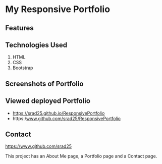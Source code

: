 # My Responsive Portfolio

## Features

## Technologies Used
1. HTML
2. CSS
3. Bootstrap
## Screenshots of Portfolio

## Viewed deployed Portfolio
* https://srad25.github.io/ResponsivePortfolio
* https:/www.github.com/srad25/ResponsivePortfolio
## Contact
https://www.github.com/srad25

 
 This project has an About Me page, a Portfolio page and a Contact page.